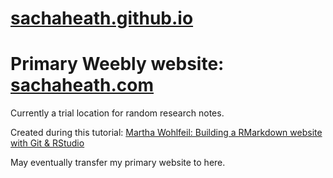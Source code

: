 # [sachaheath.github.io](https://sachaheath.github.io/)

# Primary Weebly website: [sachaheath.com](https://www.sachaheath.com/)

Currently a trial location for random research notes.

Created during this tutorial:
[Martha Wohlfeil: Building a RMarkdown website with Git & RStudio](https://d-rug.github.io/blog/2018/Martha-Wohlfeil-building-a-website)

May eventually transfer my primary website to here.

